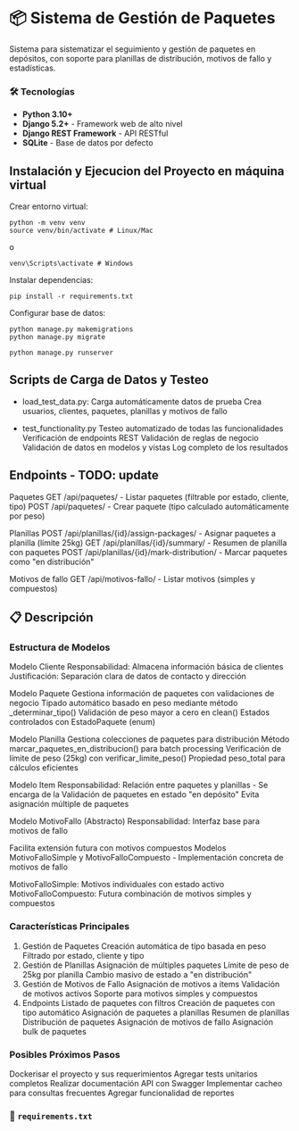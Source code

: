 # 📦 Sistema de Gestión de Paquetes

Sistema para sistematizar el seguimiento y gestión de paquetes en depósitos, con soporte para planillas de distribución, motivos de fallo y estadísticas.

### 🛠️ Tecnologías

- **Python 3.10+**
- **Django 5.2+** - Framework web de alto nivel
- **Django REST Framework** - API RESTful
- **SQLite** - Base de datos por defecto

## Instalación y Ejecucion del Proyecto en máquina virtual
Crear entorno virtual:
```
python -m venv venv
source venv/bin/activate # Linux/Mac
```
 o
```
venv\Scripts\activate # Windows
```

Instalar dependencias:
```
pip install -r requirements.txt
```

Configurar base de datos:
```
python manage.py makemigrations
python manage.py migrate

python manage.py runserver
```


## Scripts de Carga de Datos y Testeo

- load_test_data.py:
  Carga automáticamente datos de prueba
  Crea usuarios, clientes, paquetes, planillas y motivos de fallo

- test_functionality.py
  Testeo automatizado de todas las funcionalidades
  Verificación de endpoints REST
  Validación de reglas de negocio
  Validación de datos en modelos y vistas
  Log completo de los resultados

## Endpoints - TODO: update

Paquetes
GET /api/paquetes/ - Listar paquetes (filtrable por estado, cliente, tipo)
POST /api/paquetes/ - Crear paquete (tipo calculado automáticamente por peso)

Planillas
POST /api/planillas/{id}/assign-packages/ - Asignar paquetes a planilla (límite 25kg)
GET /api/planillas/{id}/summary/ - Resumen de planilla con paquetes
POST /api/planillas/{id}/mark-distribution/ - Marcar paquetes como "en distribución"

Motivos de fallo
GET /api/motivos-fallo/ - Listar motivos (simples y compuestos)


## 📋 Descripción

### Estructura de Modelos

Modelo Cliente
Responsabilidad: Almacena información básica de clientes
Justificación: Separación clara de datos de contacto y dirección

Modelo Paquete
Gestiona información de paquetes con validaciones de negocio
Tipado automático basado en peso mediante método \_determinar_tipo()
Validación de peso mayor a cero en clean()
Estados controlados con EstadoPaquete (enum)

Modelo Planilla
Gestiona colecciones de paquetes para distribución
Método marcar_paquetes_en_distribucion() para batch processing
Verificación de límite de peso (25kg) con verificar_limite_peso()
Propiedad peso_total para cálculos eficientes

Modelo Item
Responsabilidad: Relación entre paquetes y planillas - Se encarga de la Validación de paquetes en estado "en depósito"
Evita asignación múltiple de paquetes

Modelo MotivoFallo (Abstracto)
Responsabilidad: Interfaz base para motivos de fallo

Facilita extensión futura con motivos compuestos
Modelos MotivoFalloSimple y MotivoFalloCompuesto - Implementación concreta de motivos de fallo

MotivoFalloSimple: Motivos individuales con estado activo
MotivoFalloCompuesto: Futura combinación de motivos simples y compuestos

### Características Principales

1. Gestión de Paquetes
   Creación automática de tipo basada en peso
   Filtrado por estado, cliente y tipo
2. Gestión de Planillas
   Asignación de múltiples paquetes
   Límite de peso de 25kg por planilla
   Cambio masivo de estado a "en distribución"
3. Gestión de Motivos de Fallo
   Asignación de motivos a ítems
   Validación de motivos activos
   Soporte para motivos simples y compuestos
4. Endpoints 
   Listado de paquetes con filtros
   Creación de paquetes con tipo automático
   Asignación de paquetes a planillas
   Resumen de planillas
   Distribución de paquetes
   Asignación de motivos de fallo
   Asignación bulk de paquetes


### Posibles Próximos Pasos
Dockerisar el proyecto y sus requerimientos
Agregar tests unitarios completos
Realizar documentación API con Swagger
Implementar cacheo para consultas frecuentes
Agregar funcionalidad de reportes

### 📄 `requirements.txt`

```txt

```

